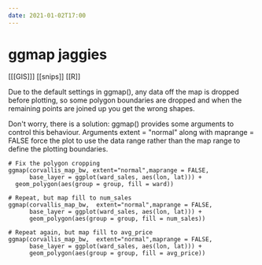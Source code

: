 ```yaml
---
date: 2021-01-02T17:00
---
```


# ggmap jaggies

[[[GIS]]]
[[snips]]
[[R]]

Due to the default settings in ggmap(), any data off the map is dropped before plotting, so some polygon boundaries are dropped and when the remaining points are joined up you get the wrong shapes.

Don't worry, there is a solution: ggmap() provides some arguments to control this behaviour. Arguments extent = "normal" along with maprange = FALSE force the plot to use the data range rather than the map range to define the plotting boundaries.

    # Fix the polygon cropping
    ggmap(corvallis_map_bw, extent="normal",maprange = FALSE,
          base_layer = ggplot(ward_sales, aes(lon, lat))) +
      geom_polygon(aes(group = group, fill = ward))

    # Repeat, but map fill to num_sales
    ggmap(corvallis_map_bw,  extent="normal",maprange = FALSE,
          base_layer = ggplot(ward_sales, aes(lon, lat))) +
          geom_polygon(aes(group = group, fill = num_sales))

    # Repeat again, but map fill to avg_price
    ggmap(corvallis_map_bw,  extent="normal",maprange = FALSE, 
          base_layer = ggplot(ward_sales, aes(lon, lat))) +
          geom_polygon(aes(group = group, fill = avg_price))